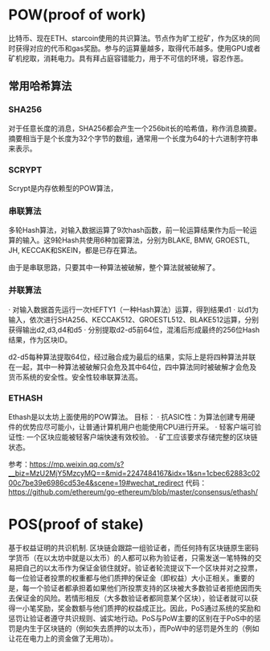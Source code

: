 # POW(proof of work)
比特币、现在ETH、starcoin使用的共识算法。节点作为旷工挖矿，作为区块的同时获得对应的代币和gas奖励。参与的运算量越多，取得代币越多。使用GPU或者矿机挖取，消耗电力。具有拜占庭容错能力，用于不可信的环境，容忍作恶。

## 常用哈希算法
### SHA256
对于任意长度的消息，SHA256都会产生一个256bit长的哈希值，称作消息摘要。
摘要相当于是个长度为32个字节的数组，通常用一个长度为64的十六进制字符串来表示。

### SCRYPT
Scrypt是内存依赖型的POW算法，

### 串联算法
多轮Hash算法，对输入数据运算了9次hash函数，前一轮运算结果作为后一轮运算的输入。这9轮Hash共使用6种加密算法，分别为BLAKE, BMW, GROESTL, JH, KECCAK和SKEIN，都是已存在算法。

由于是串联思路，只要其中一种算法被破解，整个算法就被破解了。

### 并联算法
· 对输入数据首先运行一次HEFTY1（一种Hash算法）运算，得到结果d1
· 以d1为输入，依次进行SHA256、KECCAK512、GROESTL512、BLAKE512运算，分别获得输出d2,d3,d4和d5
· 分别提取d2-d5前64位，混淆后形成最终的256位Hash结果，作为区块ID。

d2-d5每种算法提取64位，经过融合成为最后的结果，实际上是将四种算法并联在一起，其中一种算法被破解只会危及其中64位，四中算法同时被破解才会危及货币系统的安全性。安全性较串联算法高。

### ETHASH
Ethash是以太坊上面使用的POW算法。
目标：
 · 抗ASIC性：为算法创建专用硬件的优势应尽可能小，让普通计算机用户也能使用CPU进行开采。
 · 轻客户端可验证性: 一个区块应能被轻客户端快速有效校验。
 · 矿工应该要求存储完整的区块链状态。

参考：https://mp.weixin.qq.com/s?__biz=MzU2MjY5MzcyMQ==&mid=2247484167&idx=1&sn=1cbec62883c0200c7be39e6986cd53e4&scene=19#wechat_redirect
代码：https://github.com/ethereum/go-ethereum/blob/master/consensus/ethash/

# POS(proof of stake)
基于权益证明的共识机制.
区块链会跟踪一组验证者，而任何持有区块链原生密码学货币（在以太坊中就是以太币）的人都可以称为验证者，只需发送一笔特殊的交易把自己的以太币作为保证金锁住就好。验证者轮流提议下一个区块并对之投票，每一位验证者投票的权重都与他们质押的保证金（即权益）大小正相关。重要的是，每一个验证者都承担着如果他们所投票支持的区块被大多数验证者拒绝因而失去保证金的风险。若情形相反（大多数验证者都同意某个区块），验证者就可以获得一小笔奖励，奖金数额与他们质押的权益成正比。因此，PoS通过系统的奖励和惩罚让验证者遵守共识规则、诚实地行动。PoS与PoW主要的区别在于PoS中的惩罚是内生于区块链的（例如失去质押的以太币），而PoW中的惩罚是外生的（例如让花在电力上的资金做了无用功）。
